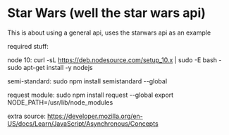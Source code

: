 # Star Wars (well the star wars api)

This is about using a general api, uses the starwars api as an example

required stuff:

node 10:
curl -sL https://deb.nodesource.com/setup_10.x | sudo -E bash -
sudo apt-get install -y nodejs

semi-standard:
sudo npm install semistandard --global

request module:
sudo npm install request --global
export NODE_PATH=/usr/lib/node_modules


extra source: https://developer.mozilla.org/en-US/docs/Learn/JavaScript/Asynchronous/Concepts
